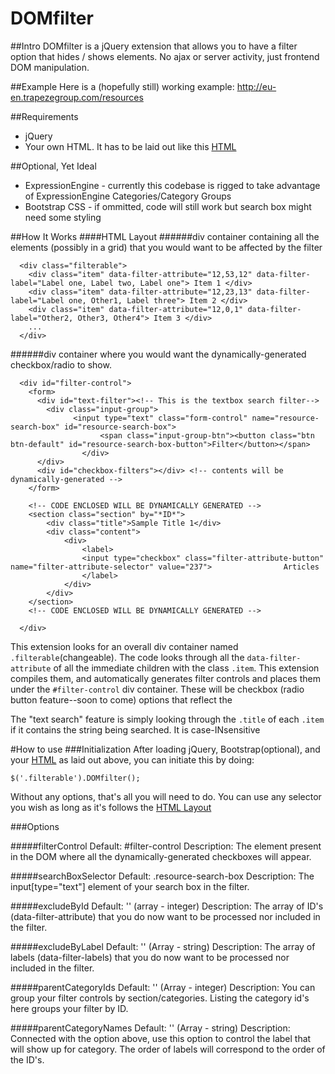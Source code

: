 # DOMfilter

##Intro
DOMfilter is a jQuery extension that allows you to have a filter option that hides / shows elements. No ajax or server activity, just frontend DOM manipulation.

##Example
Here is a (hopefully still) working example: http://eu-en.trapezegroup.com/resources



##Requirements
* jQuery
* Your own HTML. It has to be laid out like this [HTML](#html-layout)

##Optional, Yet Ideal
* ExpressionEngine - currently this codebase is rigged to take advantage of ExpressionEngine Categories/Category Groups
* Bootstrap CSS - if ommitted, code will still work but search box might need some styling

##How It Works
####HTML Layout
######div container containing all the elements (possibly in a grid) that you would want to be affected by the filter
```
  <div class="filterable"> 
    <div class="item" data-filter-attribute="12,53,12" data-filter-label="Label one, Label two, Label one"> Item 1 </div>
    <div class="item" data-filter-attribute="12,23,13" data-filter-label="Label one, Other1, Label three"> Item 2 </div> 
    <div class="item" data-filter-attribute="12,0,1" data-filter-label="Other2, Other3, Other4"> Item 3 </div> 
    ...
  </div>
```

######div container where you would want the dynamically-generated checkbox/radio to show.

```
  <div id="filter-control">
    <form>
      <div id="text-filter"><!-- This is the textbox search filter-->
        <div class="input-group">
  			  <input type="text" class="form-control" name="resource-search-box" id="resource-search-box">
					<span class="input-group-btn"><button class="btn btn-default" id="resource-search-box-button">Filter</button></span>
				</div>
      </div>    
      <div id="checkbox-filters"></div> <!-- contents will be dynamically-generated -->
    </form>
    
    <!-- CODE ENCLOSED WILL BE DYNAMICALLY GENERATED -->
    <section class="section" by="*ID*">
    	<div class="title">Sample Title 1</div>
    	<div class="content">
    		<div>
    			<label>
    			<input type="checkbox" class="filter-attribute-button" name="filter-attribute-selector" value="237"> 				Articles
    			</label>
    		</div>
    	</div>
    </section>
    <!-- CODE ENCLOSED WILL BE DYNAMICALLY GENERATED -->
    
  </div>
```
This extension looks for an overall div container named `.filterable`(changeable). The code looks through all the `data-filter-attribute` of all the immediate children with the class `.item`. This extension compiles them, and automatically generates filter controls and places them under the `#filter-control` div container. These will be checkbox (radio button feature--soon to come) options that reflect the  

The "text search" feature is simply looking through the `.title` of each `.item` if it contains the string being searched. It is case-INsensitive

#How to use
###Initialization
After loading jQuery, Bootstrap(optional), and your [HTML](#html-layout) as laid out above, you can initiate this by doing:
```
$('.filterable').DOMfilter();
```
Without any options, that's all you will need to do.
You can use any selector you wish as long as it's follows the [HTML Layout](#html-layout)

###Options

#####filterControl
Default: #filter-control
Description: The element present in the DOM where all the dynamically-generated checkboxes will appear.

#####searchBoxSelector
Default: .resource-search-box
Description: The input[type="text"] element of your search box in the filter.

#####excludeById
Default: '' (array - integer)
Description: The array of ID's (data-filter-attribute) that you do now want to be processed nor included in the filter.

#####excludeByLabel
Default: '' (Array - string)
Description: The array of labels (data-filter-labels) that you do now want to be processed nor included in the filter.

#####parentCategoryIds
Default: '' (Array - integer)
Description: You can group your filter controls by section/categories. Listing the category id's here groups your filter by ID.

#####parentCategoryNames
Default: '' (Array - string)
Description: Connected with the option above, use this option to control the label that will show up for category. The order of labels will correspond to the order of the ID's.

